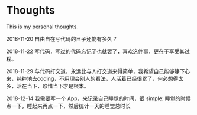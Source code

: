 # Thoughts

This is my personal thoughts.

2018-11-20 自由自在写代码的日子还能有多久？

2018-11-22 写代码，写过的代码忘记了也就罢了，喜欢这件事，更在于享受其过程。

2018-11-29 与代码打交道，永远比与人打交道来得简单，我希望自己能够静下心来，纯粹地去coding，不用理会别人的看法，人活着已经很累了，何必想得太多，活在当下，珍惜当下才是根本。

2018-12-14 我需要写一个 App，来记录自己睡觉的时间，很 simple: 睡觉的时候点一下，睡起来再点一下，然后统计一天的睡觉总时长